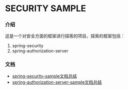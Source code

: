 # SECURITY SAMPLE

### 介绍

这是一个对安全方面的框架进行探索的项目，探索的框架包括：

1. spring-security
2. spring-authorization-server

### 文档

- [spring-security-sample文档总结](./doc/spring-security-sample/readme.md)
- [spring-authorization-server-sample文档总结](./doc/spring-authorization-server-sample/readme.md)